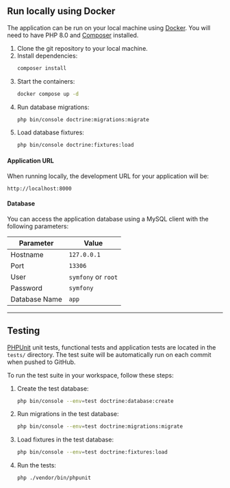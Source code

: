 ## Run locally using Docker
The application can be run on your local machine using [Docker](https://www.docker.com/products/docker-desktop). You will need to have PHP 8.0 and [Composer](https://getcomposer.org/download/) installed.

1. Clone the git repository to your local machine.
2. Install dependencies:
   ```sh
   composer install
   ```
3. Start the containers:
   ```sh
   docker compose up -d
   ```
4. Run database migrations:
   ```sh
   php bin/console doctrine:migrations:migrate
   ```
5. Load database fixtures:
   ```sh
   php bin/console doctrine:fixtures:load
   ```

#### Application URL
When running locally, the development URL for your application will be:
```
http://localhost:8000
```

#### Database
You can access the application database using a MySQL client with the following parameters:

| Parameter     | Value               |
|---------------|---------------------|
| Hostname      | `127.0.0.1`         |
| Port          | `13306`              |
| User          | `symfony` or `root` |
| Password      | `symfony`           |
| Database Name | `app`               |

----

## Testing
[PHPUnit](https://phpunit.readthedocs.io/en/9.5/) unit tests, functional tests and application tests are located in the `tests/` directory. The test suite will be automatically run on each commit when pushed to GitHub.

To run the test suite in your workspace, follow these steps:

1. Create the test database:
   ```sh
   php bin/console --env=test doctrine:database:create
   ```
2. Run migrations in the test database:
   ```sh
   php bin/console --env=test doctrine:migrations:migrate
   ```
3. Load fixtures in the test database:
   ```sh
   php bin/console --env=test doctrine:fixtures:load
   ```
4. Run the tests:
   ```sh
   php ./vendor/bin/phpunit
   ```
